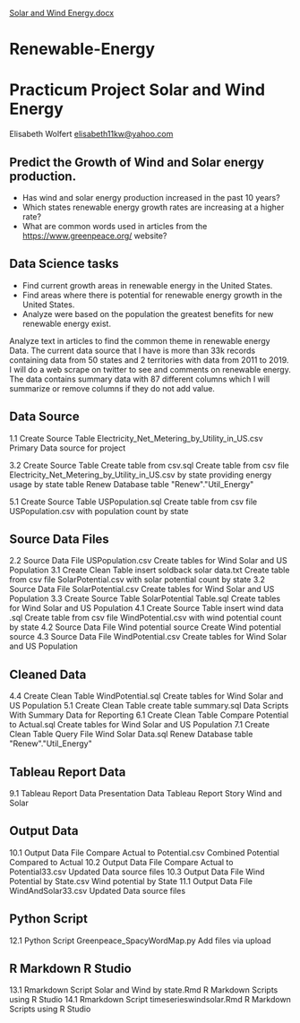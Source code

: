 [Solar and Wind Energy.docx](https://github.com/elisabeth11kw/Renewable-Energy/files/6102252/Solar.and.Wind.Energy.docx)
# Renewable-Energy
# Practicum Project Solar and Wind Energy

Elisabeth Wolfert elisabeth11kw@yahoo.com

## Predict the Growth of Wind and Solar energy production.

*	Has wind and solar energy production increased in the past 10 years? 
* Which states renewable energy growth rates are increasing at a higher rate?
*	What are common words used in articles from the https://www.greenpeace.org/ website?

## Data Science tasks

*	Find current growth areas in renewable energy in the United States.
*	Find areas where there is potential for renewable energy growth in the United States.
* Analyze were based on the population the greatest benefits for new renewable energy exist.

Analyze text in articles to find the common theme in renewable energy Data.
The current data source that I have is more than 33k records containing data from 50 states and 2 territories with data from 2011 to 2019.  I will do a web scrape on twitter to see and comments on renewable energy.  The data contains summary data with 87 different columns which I will summarize or remove columns if they do not add value.

## Data Source

1.1	Create Source Table 	Electricity_Net_Metering_by_Utility_in_US.csv	Primary Data source for project

3.2	Create Source Table 	Create table from csv.sql	Create table from csv file Electricity_Net_Metering_by_Utility_in_US.csv by state providing energy usage by state table Renew Database table "Renew"."Util_Energy" 

5.1	Create Source Table 	USPopulation.sql	Create table from csv file USPopulation.csv with population count by state

## Source Data Files

2.2	Source Data File	USPopulation.csv	Create tables for Wind Solar and US Population
3.1	Create Clean Table	insert soldback solar data.txt	Create table from csv file SolarPotential.csv with solar potential count by state
3.2	Source Data File	SolarPotential.csv	Create tables for Wind Solar and US Population
3.3	Create Source Table 	SolarPotential Table.sql	Create tables for Wind Solar and US Population
4.1	Create Source Table 	insert wind data .sql	Create table from csv file WindPotential.csv with wind potential count by state
4.2	Source Data File	Wind potential source	Create Wind potential source
4.3	Source Data File	WindPotential.csv	Create tables for Wind Solar and US Population

## Cleaned Data

4.4	Create Clean Table	WindPotential.sql	Create tables for Wind Solar and US Population
5.1	Create Clean Table	create table summary.sql	Data Scripts With Summary Data for Reporting
6.1	Create Clean Table	Compare Potential to Actual.sql	Create tables for Wind Solar and US Population
7.1	Create Clean Table	Query File Wind Solar Data.sql	Renew Database table "Renew"."Util_Energy"

## Tableau Report Data
9.1	Tableau Report Data	Presentation Data 	Tableau Report Story Wind and Solar

## Output Data

10.1	Output Data File	Compare Actual to Potential.csv	Combined Potential Compared to Actual
10.2	Output Data File	Compare Actual to Potential33.csv	Updated Data source files
10.3	Output Data File	Wind Potential by State.csv	Wind potential by State
11.1	Output Data File	WindAndSolar33.csv	Updated Data source files

## Python Script
12.1	Python Script	Greenpeace_SpacyWordMap.py	Add files via upload

## R Markdown R Studio
13.1	Rmarkdown Script	Solar and Wind by state.Rmd	R Markdown Scripts using R Studio
14.1	Rmarkdown Script	timeserieswindsolar.Rmd	R Markdown Scripts using R Studio

